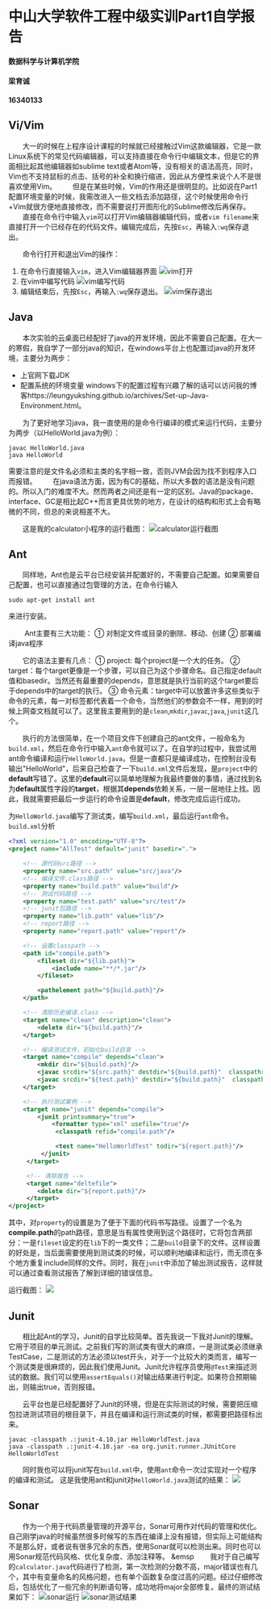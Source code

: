 # 中山大学软件工程中级实训Part1自学报告

#### 数据科学与计算机学院
#### 梁育诚
#### 16340133

## Vi/Vim
&emsp;&emsp;大一的时候在上程序设计课程的时候就已经接触过Vim这款编辑器，它是一款Linux系统下的常见代码编辑器，可以支持直接在命令行中编辑文本，但是它的界面相比起其他编辑器如sublime text或者Atom等，没有相关的语法高亮，同时，Vim也不支持鼠标的点击、括号的补全和换行缩进，因此从方便性来说个人不是很喜欢使用Vim。
&emsp;&emsp;但是在某些时候，Vim的作用还是很明显的。比如说在Part1配置环境变量的时候，我需改进入一些文档去添加路径，这个时候使用命令行+Vim就很方便地直接修改，而不需要说打开图形化的Sublime修改后再保存。
&emsp;&emsp;直接在命令行中输入`vim`可以打开Vim编辑器编辑代码，或者`vim filename`来直接打开一个已经存在的代码文件。编辑完成后，先按`Esc`，再输入`:wq`保存退出。

&emsp;&emsp;命令行打开和退出Vim的操作：
1. 在命令行直接输入`vim`，进入Vim编辑器界面
![vim打开](https://raw.githubusercontent.com/leungyukshing/GridWorld/master/Part1/Images/vim1.png)
2. 在vim中编写代码
![vim编写代码](https://raw.githubusercontent.com/leungyukshing/GridWorld/master/Part1/Images/vim2.png)
3. 编辑结束后，先按`Esc`，再输入`:wq`保存退出。
![vim保存退出](https://raw.githubusercontent.com/leungyukshing/GridWorld/master/Part1/Images/vim3.png)

## Java
&emsp;&emsp;本次实验的云桌面已经配好了java的开发环境，因此不需要自己配置。在大一的寒假，我自学了一部分java的知识，在windows平台上也配置过java的开发环境，主要分为两步：

  + 上官网下载JDK
  + 配置系统的环境变量
windows下的配置过程有兴趣了解的话可以访问我的博客https://leungyukshing.github.io/archives/Set-up-Java-Environment.html。

&emsp;&emsp;为了更好地学习java，我一直使用的是命令行编译的模式来运行代码，主要分为两步（以HelloWorld.java为例）：
```
javac HelloWorld.java
java HelloWorld
```
需要注意的是文件名必须和主类的名字相一致，否则JVM会因为找不到程序入口而报错。
&emsp;&emsp;在java语法方面，因为有C的基础，所以大多数的语法是没有问题的。所以入门的难度不大。然而两者之间还是有一定的区别。Java的package、interface、GC是相比起C++而言更具优势的地方，在设计的结构和形式上会有略微的不同，但总的来说相差不大。

&emsp;&emsp;这是我的calculator小程序的运行截图：
![calculator运行截图](https://raw.githubusercontent.com/leungyukshing/GridWorld/master/Part1/Images/calculator.png)

## Ant
&emsp;&emsp;同样地，Ant也是云平台已经安装并配置好的，不需要自己配置。如果需要自己配置，也可以直接通过包管理的方法，在命令行输入
```
sudo apt-get install ant
```
来进行安装。

&emsp;&emsp; Ant主要有三大功能：
① 对制定文件或目录的删除、移动、创建
② 部署编译java程序

&emsp;&emsp;它的语法主要有几点：
① project: 每个project是一个大的任务。
② target：每个target更像是一个步骤，可以自己为这个步骤命名。自己指定default值和basedir。当然还有最重要的depends，意思就是执行当前的这个target要后于depends中的target的执行。
③ 命令元素：target中可以放置许多这些类似于命令的元素，每一对标签都代表着一个命令，当然他们的参数会不一样，用到的时候上网查文档就可以了。这里我主要用到的是`clean`,`mkdir`,`javac`,`java`,`junit`这几个。

&emsp;&emsp;执行的方法很简单，在一个项目文件下创建自己的ant文件，一般命名为`build.xml`，然后在命令行中输入`ant`命令就可以了。在自学的过程中，我尝试用ant命令编译和运行`HelloWorld.java`，但是一直都只是编译成功，在控制台没有输出"HelloWorld"，后来自己检查了一下`build.xml`文件后发现，是`project`中的**default**写错了。这里的**default**可以简单地理解为我最终要做的事情，通过找到名为**default**属性字段的**target**，根据其**depends**依赖关系，一层一层地往上找。因此，我就需要把最后一步运行的命令设置是**default**，修改完成后运行成功。

为`HelloWorld.java`编写了测试类，编写`build.xml`，最后运行`ant`命令。
`build.xml`分析
```xml
<?xml version="1.0" encoding="UTF-8"?>
<project name="AllTest" default="junit" basedir=".">

    <!-- 源代码src路径 -->
    <property name="src.path" value="src/java"/>
    <!-- 编译文件.class路径 -->
    <property name="build.path" value="build"/>
    <!-- 测试代码路径 -->
    <property name="test.path" value="src/test"/>
    <!-- junit包路径 -->
    <property name="lib.path" value="lib"/>
    <!-- report路径 -->
    <property name="report.path" value="report"/>

    <!-- 设置classpath -->
    <path id="compile.path">
        <fileset dir="${lib.path}">
            <include name="**/*.jar"/>
        </fileset>

        <pathelement path="${build.path}"/>
    </path>

    <!-- 清除历史编译.class -->
    <target name="clean" description="clean">
        <delete dir="${build.path}"/>
    </target>

    <!-- 编译测试文件，初始化build目录 -->
    <target name="compile" depends="clean">
        <mkdir dir="${build.path}"/>
        <javac srcdir="${src.path}" destdir="${build.path}"  classpathref="compile.path" includeantruntime="on"/>
        <javac srcdir="${test.path}" destdir="${build.path}"  classpathref="compile.path" includeantruntime="on"/>
    </target>

    <!-- 执行测试案例 -->
    <target name="junit" depends="compile">
        <junit printsummary="true">
        	<formatter type="xml" usefile="true"/>
             <classpath refid="compile.path"/>

             <test name="HelloWorldTest" todir="${report.path}"/>
         </junit>
     </target>

     <!-- 清除报告 -->
     <target name="deltefile">
     	<delete dir="${report.path}"/>
     </target>
</project>
```
其中，对`property`的设置是为了便于下面的代码书写路径。设置了一个名为**compile.path**的path路径，意思是当有属性使用到这个路径时，它将包含两部分：一是`fileset`设定的在`lib`下的一类文件；二是`build`目录下的文件。这样设置的好处是，当后面需要使用到测试类的时候，可以顺利地编译和运行，而无须在多个地方重复include同样的文件。同时，我在`junit`中添加了输出测试报告，这样就可以通过查看测试报告了解到详细的错误信息。

运行截图：
![](https://raw.githubusercontent.com/leungyukshing/GridWorld/master/Part1/Images/ant.png)

## Junit
&emsp;&emsp;相比起Ant的学习，Junit的自学比较简单。首先我说一下我对Junit的理解。它用于项目的单元测试。之前我们写的测试类有很大的麻烦，一是测试类必须继承TestCase，二是测试的方法必须以test开头，对于一个比较大的类而言，编写一个测试类是很麻烦的，因此我们使用Junit。Junit允许程序员使用`@Test`来描述测试的数据。我们可以使用`assertEquals()`对输出结果进行判定。如果符合预期输出，则输出true，否则报错。

&emsp;&emsp;云平台也是已经配置好了Junit的环境，但是在实际测试的时候，需要把压缩包拉进测试项目的根目录下，并且在编译和运行测试类的时候，都需要把路径标出来。
```
javac -classpath .:junit-4.10.jar HelloWorldTest.java
java -classpath .:junit-4.10.jar -ea org.junit.runner.JUnitCore HelloWorldTest
```

&emsp;&emsp;同时我也可以将junit写在`build.xml`中，使用`ant`命令一次过实现对一个程序的编译和测试。
这是我使用ant和junit对`HelloWorld.java`测试的结果：
![](https://raw.githubusercontent.com/leungyukshing/GridWorld/master/Part1/Images/junit.png)

## Sonar
&emsp;&emsp;作为一个用于代码质量管理的开源平台，Sonar可用作对代码的管理和优化。自己刚学java的时候虽然很多时候写的东西在编译上没有报错，但实际上可能结构不是那么好，或者说有很多冗余的东西，使用Sonar就可以检测出来。同时也可以用Sonar规范代码风格、优化复杂度、添加注释等。
&emsp
&emsp;&emsp;我对于自己编写的`calculator.java`代码进行了检测，第一次检测的分数不高，major错误也有几个，其中有变量命名的风格问题，也有单个函数复杂度过高的问题。经过仔细修改后，包括优化了一些冗余的判断语句等，成功地将major全部修复。最终的测试结果如下：
![sonar运行](https://raw.githubusercontent.com/leungyukshing/GridWorld/master/Part1/Images/sonar1.png)
![sonar测试结果](https://raw.githubusercontent.com/leungyukshing/GridWorld/master/Part1/Images/sonar.png)
